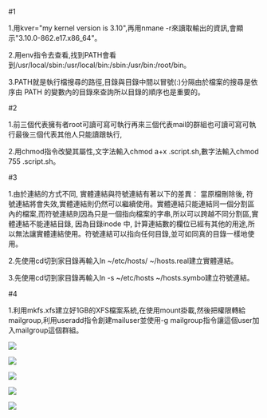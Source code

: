 #1

1.用kver="my kernel version is 3.10",再用nmane -r來讀取輸出的資訊,會顯示"3.10.0-862.e17.x86_64"。

2.用env指令去查看,找到PATH會看到/usr/local/sbin:/usr/local/bin:/sbin:/usr/bin:/root/bin。

3.PATH就是執行檔搜尋的路徑,目錄與目錄中間以冒號(:)分隔由於檔案的搜尋是依序由 PATH 的變數內的目錄來查詢所以目錄的順序也是重要的。

#2

1.前三個代表擁有者root可讀可寫可執行再來三個代表mail的群組也可讀可寫可執行最後三個代表其他人只能讀跟執行,

2.用chmod指令改變其屬性,文字法輸入chmod a+x .script.sh,數字法輸入chmod 755 .script.sh。

#3

1.由於連結的方式不同, 實體連結與符號連結有著以下的差異：
當原檔刪除後, 符號連結將會失效,實體連結則仍然可以繼續使用。實體連結只能連結同一個分割區內的檔案,而符號連結則因為只是一個指向檔案的字串,所以可以跨越不同分割區,實體連結不能連結目錄, 因為目錄inode 中, 計算連結數的欄位已經有其他的用途,所以無法讓實體連結使用。符號連結可以指向任何目錄,並可如同真的目錄一樣地使用。

2.先使用cd切到家目錄再輸入ln ~/etc/hosts/ ~/hosts.real建立實體連結。

3.先使用cd切到家目錄再輸入ln -s ~/etc/hosts ~/hosts.symbo建立符號連結。

#4

1.利用mkfs.xfs建立好1GB的XFS檔案系統,在使用mount掛載,然後把權限轉給mailgroup,利用useradd指令創建mailuser並使用-g mailgroup指令讓這個user加入mailgroup這個群組。



![](https://ppt.cc/fGbSQx@.png)

![](https://ppt.cc/feH0mx@.png)

![](https://ppt.cc/fRnDTx@.png)

![](https://ppt.cc/fWPbOx@.png)

![](https://ppt.cc/fnCBMx@.png)